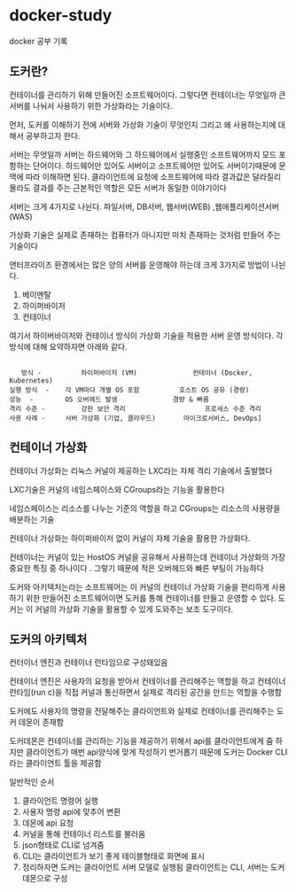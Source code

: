 # docker-study
 docker 공부  기록

도커란?
---
컨테이너를 관리하기 위해 만들어진 소프트웨어이다. 그렇다면 컨테이너는 무엇일까 큰 서버를 나눠서 사용하기 위한 가상화라는 기술이다.

먼저, 도커를 이해하기 전에 서버와 가상화 기술이 무엇인지 그리고 왜 사용하는지에 대해서 공부하고자 한다.

서버는 무엇일까
서버는 하드웨어와 그 하드웨어에서 실행중인 소프트웨어까지 모드 포함하는 단어이다. 하드웨어만 있어도 서버이고 소프트웨어만 있어도 서버이기때문에
문맥에 따라 이해하면 된다.
클라이언트에 요청에 소프트웨어에 따라 결과값은 달라질리 몰라도 결과를 주는 근본적인 역할은 모든 서버가 동일한 이야기이다

서버는 크게 4가지로 나뉜다. 파일서버, DB서버, 웹서버(WEB) ,웹애플리케이션서버(WAS)

가상화 기술은 실제로 존재하는 컴퓨터가 아니지만 마치 존재하는 것처럼 만들어 주는 기술이다

앤터프라이즈 환경에서는 많은 양의 서버를 운영해야 하는데 크게 3가지로 방법이 나뉜다.
1. 베이멘탈
2. 하이퍼바이저
3. 컨테이너

여기서 하이버바이저와 컨테이너 방식이 가상화 기술을 적용한 서버 운영 방식이다.
각 방식에 대해 요약하자면 아래와 같다.

   <code> 
   방식 -          하이퍼바이저 (VM)	          컨테이너 (Docker, Kubernetes)
실행 방식  -	각 VM마다 개별 OS 포함	         호스트 OS 공유 (경량)
성능  -  	     OS 오버헤드 발생	             경량 & 빠름
격리 수준 - 	    강한 보안 격리	                프로세스 수준 격리
사용 사례 - 	서버 가상화 (기업, 클라우드)	    마이크로서비스, DevOps] </code>



컨테이너 가상화
---

컨테이너 가상화는 리눅스 커널이 제공하는 LXC라는 자체 격리 기술에서 출발했다

LXC기술은 커널의 네임스페이스와 CGroups라는 기능을 활용한다

네임스페이스는 리소스를 나누는 기준의 역할을 하고 CGroups는 리소스의 사용량을 배분하는 기술

컨테이너 가상화는 하이퍼바이저 없이 커널이 자체 기술을 활용한 가상화다.

컨테이너는 커널이 있는 HostOS 커널을 공유해서 사용하는데 컨테이너 가상화의 가장 중요한 특징 중 하나이다 . 그렇기 때문에 적은 오버헤드와 빠른 부팅이 가능하다

도커와 아키텍처는라는 소프트웨어는 이 커널의 컨테이너 가상화 기술을 편리하게 사용하기 위한 만들어진 소프트웨어이면 도커를 통해 컨테이너를 만들고 운영할 수 있다. 
도커는 이 커널의 가상화 기술을 활용할 수 있게 도와주는 보조 도구이다.

도커의 아키텍처
---

컨터이너 엔진과 컨테이너 런타임으로 구성돼있음

컨테이너 엔진은 사용자의 요청을 받아서 컨테이너를 관리해주는 역할을 하고 컨테이너 런타임(run c)을 직접 커널과 통신하면서 실제로 격리된 공간을 만드는 역할을 수행함

도커에도 사용자의 명령을 전달해주는 클라이언트와 실제로 컨테이너를 관리해주는 도커 데몬이 존재함

도커데몬은 컨테이너를 관리하는 기능을 제공하기 위해서 api를 클라이언트에게 줌
하지만 클라이언트가 매번 api양식에 맞게 작성하기 번거롭기 때문에 도커는 Docker CLI 라는 클라이언트 툴을 제공함 

일반적인 순서

1. 클라이언트 명령어 실행
2. 사용자 명령 api에 맞추어 변환
3. 데몬에 api 요청
4. 커널을 통해 컨테이너 리스트를 불러옴
5. json형태로 CLI로 넘겨줌
6. CLI는 클라이언트가 보기 좋게 테이블형태로 화면에 표시
7. 정리하자면 도커는 클라이언트 서버 모델로 실행됨 클라이언트는 CLI, 서버는 도커 데몬으로 구성

